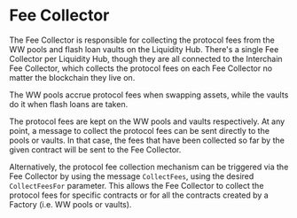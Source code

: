 # Fee Collector

The Fee Collector is responsible for collecting the protocol fees from the WW pools and flash loan vaults on the
Liquidity Hub.
There's a single Fee Collector per Liquidity Hub, though they are all connected to the Interchain Fee Collector, which
collects
the protocol fees on each Fee Collector no matter the blockchain they live on.

The WW pools accrue protocol fees when swapping assets, while the vaults do it when flash loans are taken.

The protocol fees are kept on the WW pools and vaults respectively. At any point, a message to collect the protocol fees
can be sent directly to the pools or vaults. In that case, the fees that have been collected so far by the given
contract will be
sent to the Fee Collector.

Alternatively, the protocol fee collection mechanism can be triggered via the Fee Collector by using the
message `CollectFees`,
using the desired `CollectFeesFor` parameter. This allows the Fee Collector to collect the protocol fees for specific
contracts
or for all the contracts created by a Factory (i.e. WW pools or vaults).

